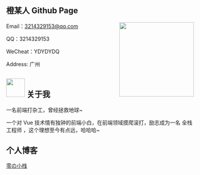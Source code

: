 ## 橙某人 Github Page



<img align='right' src='https://github-1302423028.cos.ap-guangzhou.myqcloud.com/4.gif' width='200"'>

Email：3214329153@qq.com

QQ：3214329153

WeCheat：YDYDYDQ

Address: 广州


## <img src="https://github-1302423028.cos.ap-guangzhou.myqcloud.com/3.gif" width="50"> 关于我

一名前端打杂工，曾经拯救地球~

一个对 Vue 技术情有独钟的前端小白，在前端领域摸爬滚打，励志成为一名 全栈工程师 ，这个理想至今有点远，哈哈哈~


## 个人博客
[零の小栈](https://blog.ydydydq.cn/)
